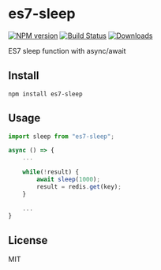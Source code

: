 # es7-sleep

[![NPM version][npm-image]][npm-url]
[![Build Status][travis-image]][travis-url]
[![Downloads][downloads-image]][downloads-url]

ES7 sleep function with async/await

## Install

```
npm install es7-sleep
```

## Usage

```js
import sleep from "es7-sleep";

async () => {
    ...

    while(!result) {
        await sleep(1000);
        result = redis.get(key);
    }

    ...
}
```

## License

MIT


[npm-image]: https://img.shields.io/npm/v/es7-sleep.svg?style=flat-square
[npm-url]: https://npmjs.org/package/es7-sleep
[downloads-image]: http://img.shields.io/npm/dm/es7-sleep.svg?style=flat-square
[downloads-url]: https://npmjs.org/package/es7-sleep
[travis-image]: https://img.shields.io/travis/Secbone/es7-sleep.svg?style=flat-square
[travis-url]: https://travis-ci.org/Secbone/es7-sleep

